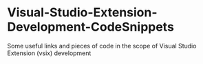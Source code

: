 # Visual-Studio-Extension-Development-CodeSnippets
Some useful links and pieces of code in the scope of Visual Studio Extension (vsix) development

